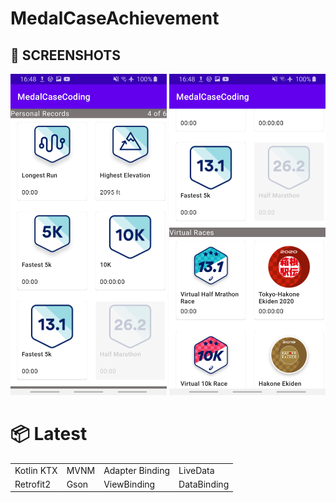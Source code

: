 # MedalCaseAchievement



## 📸 SCREENSHOTS
<img src="/demo/MC_HomeScreen1.png" width="250"/> <img  src="/demo/MC_HomeScreen2.png" width="250"/> 


# 📦 Latest
|||||
|:-------------------|:------------------------|:------------------------|:------------------------|
|Kotlin KTX|MVNM| Adapter Binding | LiveData | 
|Retrofit2|Gson|ViewBinding| DataBinding| dagger2 | Hilt 
